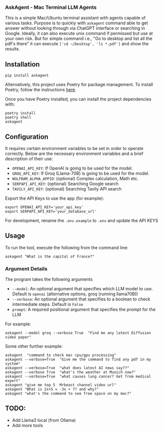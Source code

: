 ### AskAgent - Mac Terminal LLM Agents

This is a simple Mac/Ubuntu terminal assistant with agents capable of various tasks. Purpose is to quickly with `askagent` command able to get answer without looking through via ChatGPT interface or searching in Google. Ideally, it can also execute unix command if permissed but use at your own risk. But for simple command i.e., "Go to desktop and list all the pdf's there" it can execute `['cd ~/Desktop', 'ls *.pdf']` and show the results. 

## Installation

```pip install askagent```

Alternatively, this project uses Poetry for package management. To install Poetry, follow the instructions [here](https://python-poetry.org/docs/#installation).

Once you have Poetry installed, you can install the project dependencies with:

```
poetry install
poetry shell
askagent
```

## Configuration

It requires certain environment variables to be set in order to operate correctly. Below are the necessary environment variables and a brief description of their use:

- `OPENAI_API_KEY`: If OpenAI is going to be used for the model.
- `GROQ_API_KEY`: If Groq (Llama-70B) is going to be used for the model. 
- `WOLFRAM_ALPHA_APPID`: (optional) Complex calculation, Math etc.
- `SERPAPI_API_KEY`: (optional) Searching Google search
- `TAVILY_API_KEY`: (optional) Searching Tavily API search

Export the API Keys to use the app (for example):
```
export OPENAI_API_KEY='your_api_key'
export SERPAPI_API_KEY='your_database_url'
```

For development, rename the `.env.example` to `.env` and update the API KEYS

## Usage

To run the tool, execute the following from the command line:

```askagent "What is the capital of France?"```

### **Argument Details**

The program takes the following arguments 

- `--model`: An optional argument that specifies which LLM model to use. Default is `openai` (alternative options, groq (running llama70B))
- `--verbose`: An optional argument that specifies to a boolean to check intermediate steps. Default is `False`
- `prompt`: A required positional argument that specifies the prompt for the LLM

For example:

``` askagent --model groq --verbose True  "Find me any latest Diffusion video paper" ```

Some other further example:
```
askagent  "command to check mac cpu/gpu processing"
askagent --verbose=True  "Give me the command to find any pdf in my system"
askagent --verbose=True  "what does latest AI news say??"
askagent --verbose True  "what's the weather at Munich now?"
askagent --verbose=True  "what causes lung cancer? Get from medical expert"
askagent "give me top 5  Mrbeast channel video url"
askagent "What is 2x+5 = -3x + 7? and why?"
askagent "what's the command to see free space on my mac?"
```

## TODO:
- Add Llama3 local (from Ollama)
- Add more tools